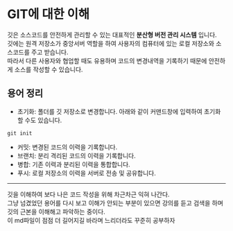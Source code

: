 
# GIT에 대한 이해

깃은 소스코드를 안전하게 관리할 수 있는 대표적인 **분산형 버전 관리 시스템** 입니다.<br>
깃에는 원격 저장소가 중앙서버 역할을 하여 사용자의 컴퓨터에 있는 로컬 저장소와 소스코드를 주고 받습니다.<br>
따라서 다른 사용자와 협업할 때도 유용하며 코드의 변경내역을 기록하기 때문에 안전하게 소스를 작성할 수 있습니다.
</p>

## 용어 정리
* 초기화: 폴더를 깃 저장소로 변경합니다. 아래와 같이 커맨드창에 입력하여 초기화 할 수도 있습니다.
```
git init
```
* 커밋: 변경된 코드의 이력을 기록합니다.
* 브랜치: 분리 격리된 코드의 이력을 기록합니다.
* 병합: 기존 이력과 분리된 이력을 통합합니다.
* 푸시: 로컬 저장소의 이력을 서버로 전송 및 공유합니다.

---
깃을 이해하여 보다 나은 코드 작성을 위해 차근차근 익혀 나간다.<br>
그냥 넘겼었던 용어를 다시 보고 이해가 안되는 부분이 있으면 강의를 듣고 검색을 하며<br>
깃의 근본을 이해해고 파악하는 중이다.<br>
이 md파일이 점점 더 길어지길 바라며 느리더라도 꾸준히 공부하자
